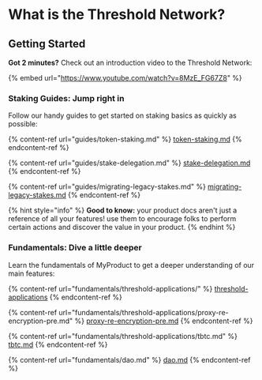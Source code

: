 # What is the Threshold Network?

## Getting Started

**Got 2 minutes?** Check out an introduction video to the Threshold Network:

{% embed url="https://www.youtube.com/watch?v=8MzE_FG67Z8" %}

### Staking Guides: Jump right in

Follow our handy guides to get started on staking basics as quickly as possible:

{% content-ref url="guides/token-staking.md" %}
[token-staking.md](guides/token-staking.md)
{% endcontent-ref %}

{% content-ref url="guides/stake-delegation.md" %}
[stake-delegation.md](guides/stake-delegation.md)
{% endcontent-ref %}

{% content-ref url="guides/migrating-legacy-stakes.md" %}
[migrating-legacy-stakes.md](guides/migrating-legacy-stakes.md)
{% endcontent-ref %}

{% hint style="info" %}
**Good to know:** your product docs aren't just a reference of all your features! use them to encourage folks to perform certain actions and discover the value in your product.
{% endhint %}

### Fundamentals: Dive a little deeper

Learn the fundamentals of MyProduct to get a deeper understanding of our main features:

{% content-ref url="fundamentals/threshold-applications/" %}
[threshold-applications](fundamentals/threshold-applications/)
{% endcontent-ref %}

{% content-ref url="fundamentals/threshold-applications/proxy-re-encryption-pre.md" %}
[proxy-re-encryption-pre.md](fundamentals/threshold-applications/proxy-re-encryption-pre.md)
{% endcontent-ref %}

{% content-ref url="fundamentals/threshold-applications/tbtc.md" %}
[tbtc.md](fundamentals/threshold-applications/tbtc.md)
{% endcontent-ref %}

{% content-ref url="fundamentals/dao.md" %}
[dao.md](fundamentals/dao.md)
{% endcontent-ref %}

